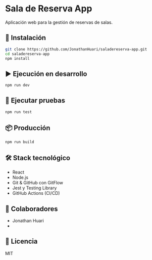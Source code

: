 # Sala de Reserva App

Aplicación web para la gestión de reservas de salas.

## 🚀 Instalación

```bash
git clone https://github.com/JonathanHuari/saladereserva-app.git
cd saladereserva-app
npm install
```

## ▶️ Ejecución en desarrollo

```bash
npm run dev
```

## 🧪 Ejecutar pruebas

```bash
npm run test
```

## 📦 Producción

```bash
npm run build
```

## 🛠️ Stack tecnológico

- React
- Node.js
- Git & GitHub con GitFlow
- Jest y Testing Library
- GitHub Actions (CI/CD)

## 👥 Colaboradores

- Jonathan Huari
- 
## 📄 Licencia

MIT

